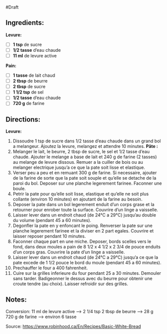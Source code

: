 #Draft 

## Ingredients:
**Levure:**
- [ ] **1 tsp** de sucre
- [ ] **1/2 tasse** d’eau chaude
- [ ] **11 ml** de levure active

**Pain:**
- [ ] **1 tasse** de lait chaud
- [ ] **2 tbsp** de beurre
- [ ] **2 tbsp** de sucre
- [ ] **1 1/2 tsp** de sel
- [ ] **1/2 tasse** d’eau chaude
- [ ] **720 g** de farine

## Directions:
**Levure:**
1. Dissoudre 1 tsp de sucre dans 1/2 tasse d’eau chaude dans un grand bol a melangeur. Ajoutez la levure, melangez et attendre 10 minutes.
**Pâte :**
2. Melanger le lait, le beurre, 2 tbsp de sucre, le sel et 1/2 tasse d’eau chaude. Ajouter le melange a base de lait et 240 g de farine (2 tasses) au melange de levure dissous. Remuer a la cuiller de bois ou au melanger electrique jusqu’a ce que la pate soit lisse et elastique.
3. Verser peu a peu et en remuant 300 g de farine. Si necessaire, ajouter de la farine de sorte que la pate soit souple et qu’elle se detache de la paroi du bol. Deposer sur une planche legerement farinee. Faconner une boule.
4. Petrir la pate pour qu’elle soit lisse, elastique et qu’elle ne soit plus collante (environ 10 minutes) en ajoutant de la farine au besoin.
5. Deposer la pate dans un bol legerement enduit d’un corps grase et la retourner pour enrober toute la surface. Couvrire d’un linge a vaisselle.
6. Laisser lever dans un endroit chaud (de 24°C a 29°C) jusqu’au double du volume (pendant 45 a 60 minutes).
7. Degonfler la pate en y enfoncant le poing. Renverser la pate sur une planche legerement farinee et la diviser en 2 part egales. Couvrire et laisser reposer pendant 10 minutes.
8. Faconner chaque part en une miche. Deposer, bords scelles vers le fond, dans deux moules a pain de 8 1/2 x 4 1/2 x 2 3/4 de pouce enduits d’un corps gras. Couvrire la pate d’un linge a vaisselle.
9. Laisser lever dans un endroit chaud (de 24°C a 29°C) jusqu’a ce que la pate excede de 1 1/2 pouce le bord du moule (pendant 45 a 60 minutes).
10. Prechauffer le four a 400 fahrenheit.
11. Cuire sur la grilles inferieure du four pendant 25 a 30 minutes. Demouler sans tarder. Badigeonner le dessus avec du beurre pour obtenir une croute tendre (au choix). Laisser refroidir sur des grilles.

## Notes:
Conversion: 
11 ml de levure active —> 2 1/4 tsp
2 tbsp de beurre —> 28 g
720 g de farine —> environ 6 tasse

Source: https://www.robinhood.ca/En/Recipes/Basic-White-Bread